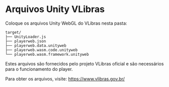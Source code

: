 # Arquivos Unity VLibras

Coloque os arquivos Unity WebGL do VLibras nesta pasta:

```
target/
├── UnityLoader.js
├── playerweb.json
├── playerweb.data.unityweb
├── playerweb.wasm.code.unityweb
└── playerweb.wasm.framework.unityweb
```

Estes arquivos são fornecidos pelo projeto VLibras oficial e são necessários para o funcionamento do player.

Para obter os arquivos, visite: https://www.vlibras.gov.br/
